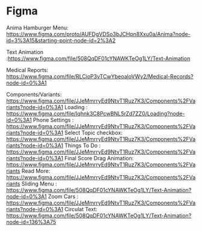 # Figma
Anima Hamburger Menu:  https://www.figma.com/proto/AUFDgVDSo3bJCHpn8Xxu0a/Anima?node-id=3%3A15&starting-point-node-id=2%3A2

Text Animation :https://www.figma.com/file/508QqDF01cYNAWKTeOg1LY/Text-Animation

Medical Reports: https://www.figma.com/file/RLCioP3vTCwYbeoaloVWy2/Medical-Records?node-id=0%3A1

Components/Variants:  https://www.figma.com/file/JJeMmrryEd9NtvT1Ruz7K3/Components%2FVariants?node-id=0%3A1
Loading : https://www.figma.com/file/Iqhnk3C8PcwBNL5rZd7ZZ0/Loading?node-id=0%3A1
Phone Settings : https://www.figma.com/file/JJeMmrryEd9NtvT1Ruz7K3/Components%2FVariants?node-id=0%3A1
Select Topic checkbox: https://www.figma.com/file/JJeMmrryEd9NtvT1Ruz7K3/Components%2FVariants?node-id=0%3A1
Things To Do : https://www.figma.com/file/JJeMmrryEd9NtvT1Ruz7K3/Components%2FVariants?node-id=0%3A1
Final Score Drag Animation: https://www.figma.com/file/JJeMmrryEd9NtvT1Ruz7K3/Components%2FVariants
Read More: https://www.figma.com/file/JJeMmrryEd9NtvT1Ruz7K3/Components%2FVariants
Sliding Menu : https://www.figma.com/file/508QqDF01cYNAWKTeOg1LY/Text-Animation?node-id=0%3A1
Zoom Cars : https://www.figma.com/file/JJeMmrryEd9NtvT1Ruz7K3/Components%2FVariants?node-id=0%3A1
Circulat Text: https://www.figma.com/file/508QqDF01cYNAWKTeOg1LY/Text-Animation?node-id=136%3A75

